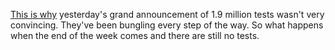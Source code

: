 <a href="https://twitter.com/DrRobDavidson/status/1239320628236357633">This is why</a> yesterday's grand announcement of 1.9 million tests wasn't very convincing. They've been bungling every step of the way. So what happens when the end of the week comes and there are still no tests.
